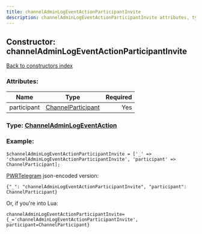 ```yaml
---
title: channelAdminLogEventActionParticipantInvite
description: channelAdminLogEventActionParticipantInvite attributes, type and example
---
```

## Constructor: channelAdminLogEventActionParticipantInvite  
[Back to constructors index](index.md)



### Attributes:

| Name     |    Type       | Required |
|----------|:-------------:|---------:|
|participant|[ChannelParticipant](../types/ChannelParticipant.md) | Yes|



### Type: [ChannelAdminLogEventAction](../types/ChannelAdminLogEventAction.md)


### Example:

```
$channelAdminLogEventActionParticipantInvite = ['_' => 'channelAdminLogEventActionParticipantInvite', 'participant' => ChannelParticipant];
```  

[PWRTelegram](https://pwrtelegram.xyz) json-encoded version:

```
{"_": "channelAdminLogEventActionParticipantInvite", "participant": ChannelParticipant}
```


Or, if you're into Lua:  


```
channelAdminLogEventActionParticipantInvite={_='channelAdminLogEventActionParticipantInvite', participant=ChannelParticipant}

```



